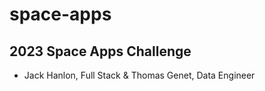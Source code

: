 # space-apps
## 2023 Space Apps Challenge






- Jack Hanlon, Full Stack & Thomas Genet, Data Engineer
